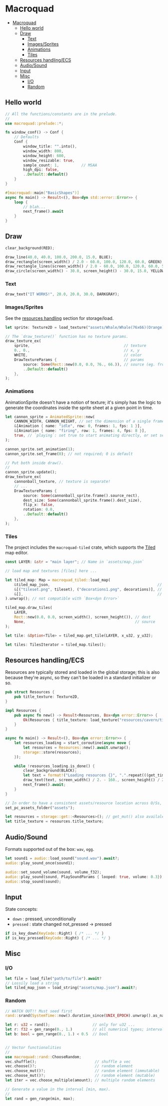 # Macroquad

- [Macroquad](#macroquad)
  - [Hello world](#hello-world)
  - [Draw](#draw)
    - [Text](#text)
    - [Images/Sprites](#imagessprites)
    - [Animations](#animations)
    - [Tiles](#tiles)
  - [Resources handling/ECS](#resources-handlingecs)
  - [Audio/Sound](#audiosound)
  - [Input](#input)
  - [Misc](#misc)
    - [I/O](#io)
    - [Random](#random)

## Hello world

```rs
// All the functions/constants are in the prelude.
//
use macroquad::prelude::*;

fn window_conf() -> Conf {
    // Defaults
    Conf {
        window_title: "".into(),
        window_width: 800,
        window_height: 600,
        window_resizable: true,
        sample_count: 1,          // MSAA
        high_dpi: false,
        ..Default::default()
    }
}

#[macroquad::main("BasicShapes")]
async fn main() -> Result<(), Box<dyn std::error::Error>> {
    loop {
        // blah...
        next_frame().await
    }
}
```

## Draw

```rs
clear_background(RED);

draw_line(40.0, 40.0, 100.0, 200.0, 15.0, BLUE);
draw_rectangle(screen_width() / 2.0 - 60.0, 100.0, 120.0, 60.0, GREEN);
draw_rectangle_lines(screen_width() / 2.0 - 60.0, 100.0, 120.0, 60.0, 5., RED);
draw_circle(screen_width() - 30.0, screen_height() - 30.0, 15.0, YELLOW);
```

### Text

```rs
draw_text("IT WORKS!", 20.0, 20.0, 30.0, DARKGRAY);
```

### Images/Sprites

See the [resources handling](#resources-handlingecs) section for storage/load.

```rs
let sprite: Texture2D = load_texture("assets/Whale/Whale(76x66)(Orange).png").await?;

// The `draw_texture()` function has no texture params.
draw_texture_ex(
    sprite,                                          // texture
    0., 0.,                                          // x, y
    WHITE,                                           // color
    DrawTextureParams {                              // params
        source: Some(Rect::new(0.0, 0.0, 76., 66.)), // source (eg. from a sprite sheet)
        ..Default::default()
    },
);
```

### Animations

AnimationSprite doesn't have a notion of texture; it's simply has the logic to generate the coordinates inside the sprite sheet at a given point in time.

```rs
let cannon_sprite = AnimatedSprite::new(
    CANNON_WIDTH, CANNON_HEIGHT, // set the dimension of a single frame
    &[Animation { name: "idle", row: 0, frames: 1, fps: 1 }],
    &[Animation { name: "firing", row: 1, frames: 4, fps: 8 }],
    true, // `playing`: set true to start animating directly, or set separately
);

cannon_sprite.set_animation(1);
cannon_sprite.set_frame(0); // not required; 0 is default

// Put both inside draw().
//
cannon_sprite.update();
draw_texture_ex(
    cannonball_texture, // texture is separate!
    // ...
    DrawTextureParams {
        source: Some(cannonball_sprite.frame().source_rect),
        dest_size: Some(cannonball_sprite.frame().dest_size),
        flip_x: false,
        rotation: 0.0,
        ..Default::default()
    },
);
```

### Tiles

The project includes the `macroquad-tiled` crate, which supports the [Tiled](https://www.mapeditor.org) map editor.

```rs
const LAYER: &str = "main layer"; // Name in `assets/map.json`

// load map and textures [files] here ...

let tiled_map: Map = macroquad_tiled::load_map(
    &tiled_map_json,                                                // data
    &[("tileset.png", tileset), ("decorations1.png", decorations)], // textures
    &[],                                                            // external_tilesets
).unwrap(); // not compatible with `Box<dyn Error>`

tiled_map.draw_tiles(
    LAYER,
    Rect::new(0.0, 0.0, screen_width(), screen_height()), // dest
    None,                                                 // source
);

let tile: &Option<Tile> = tiled_map.get_tile(LAYER, x_u32, y_u32);

let tiles: TilesIterator = tiled_map.tiles();
```

## Resources handling/ECS

Resources are typically stored and loaded in the global storage; this is also because they're async, so they can't be loaded in a standard initializer or so.

```rs
pub struct Resources {
    pub title_texture: Texture2D,
}

impl Resources {
    pub async fn new() -> Result<Resources, Box<dyn error::Error>> {
        Ok(Resources { title_texture: load_texture("resources/cavern/title.png").await? })
    }
}

async fn main() -> Result<(), Box<dyn error::Error>> {
    let resources_loading = start_coroutine(async move {
        let resources = Resources::new().await.unwrap();
        storage::store(resources);
    });

    while !resources_loading.is_done() {
        clear_background(BLACK);
        let text = format!("Loading resources {}", ".".repeat(((get_time() * 2.) as usize) % 4));
        draw_text(text, screen_width() / 2. - 160., screen_height() / 2., 40., WHITE);
        next_frame().await;
    }
}

// In order to have a consistent assets/resource location across O/Ss, use:
set_pc_assets_folder("assets");

let resources = storage::get::<Resources>(); // get_mut() also availale
let title_texture = resources.title_texture;
```

## Audio/Sound

Formats supported out of the box: `wav`, `ogg`.

```rust
let sound1 = audio::load_sound("sound.wav").await?;
audio::play_sound_once(sound1);

audio::set_sound_volume(sound, volume_f32);
audio::play_sound(sound, PlaySoundParams { looped: true, volume: 0.3});
audio::stop_sound(sound);
```

## Input

State concepts:

- `down`    : pressed, unconditionally
- `pressed` : state changed not_pressed -> pressed

```rs
if is_key_down(KeyCode::Right) { /* ... */ }
if is_key_pressed(KeyCode::Right) { /* ... */ }
```

## Misc

### I/O

```rs
let file = load_file("path/to/file").await?
// Lossily load a string
let tiled_map_json = load_string("assets/map.json").await?;
```

### Random

```rs
// WATCH OUT!! Must seed first
rand::srand(SystemTime::now().duration_since(UNIX_EPOCH).unwrap().as_nanos() as u64);

let r: u32 = rand();                   // only for u32 ...
let r: f32 = gen_range(0., 1.)         // all numerical types; interval open on the right
let b: bool = gen_range(0., 1.) < 0.5  // bool


// Vector functionalities
//
use macroquad::rand::ChooseRandom;
vec.shuffle();                          // shuffle a vec
vec.choose()?;                          // random element
vec.choose_mut()?;                      // random element (immutable)
vec.choose_mut()?;                      // random element (mutable)
let iter = vec.choose_multiple(amount); // multiple random elements

// Generate a value in the interval [min, max).
//
let rand = gen_range(min, max);
```
